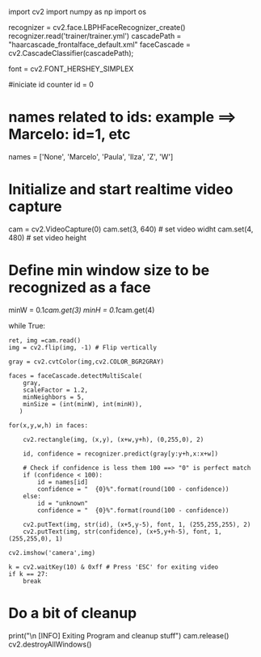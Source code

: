 

import cv2
import numpy as np
import os 

recognizer = cv2.face.LBPHFaceRecognizer_create()
recognizer.read('trainer/trainer.yml')
cascadePath = "haarcascade_frontalface_default.xml"
faceCascade = cv2.CascadeClassifier(cascadePath);

font = cv2.FONT_HERSHEY_SIMPLEX

#iniciate id counter
id = 0

# names related to ids: example ==> Marcelo: id=1,  etc
names = ['None', 'Marcelo', 'Paula', 'Ilza', 'Z', 'W'] 

# Initialize and start realtime video capture
cam = cv2.VideoCapture(0)
cam.set(3, 640) # set video widht
cam.set(4, 480) # set video height

# Define min window size to be recognized as a face
minW = 0.1*cam.get(3)
minH = 0.1*cam.get(4)

while True:

    ret, img =cam.read()
    img = cv2.flip(img, -1) # Flip vertically

    gray = cv2.cvtColor(img,cv2.COLOR_BGR2GRAY)

    faces = faceCascade.detectMultiScale( 
        gray,
        scaleFactor = 1.2,
        minNeighbors = 5,
        minSize = (int(minW), int(minH)),
       )

    for(x,y,w,h) in faces:

        cv2.rectangle(img, (x,y), (x+w,y+h), (0,255,0), 2)

        id, confidence = recognizer.predict(gray[y:y+h,x:x+w])

        # Check if confidence is less them 100 ==> "0" is perfect match 
        if (confidence < 100):
            id = names[id]
            confidence = "  {0}%".format(round(100 - confidence))
        else:
            id = "unknown"
            confidence = "  {0}%".format(round(100 - confidence))
        
        cv2.putText(img, str(id), (x+5,y-5), font, 1, (255,255,255), 2)
        cv2.putText(img, str(confidence), (x+5,y+h-5), font, 1, (255,255,0), 1)  
    
    cv2.imshow('camera',img) 

    k = cv2.waitKey(10) & 0xff # Press 'ESC' for exiting video
    if k == 27:
        break

# Do a bit of cleanup
print("\n [INFO] Exiting Program and cleanup stuff")
cam.release()
cv2.destroyAllWindows()
